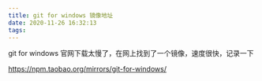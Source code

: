 ```yaml
---
title: git for windows 镜像地址
date: 2020-11-26 16:32:13
tags:
---
```


git for windows 官网下载太慢了，在网上找到了一个镜像，速度很快，记录一下

https://npm.taobao.org/mirrors/git-for-windows/
